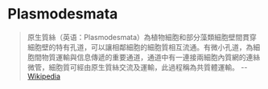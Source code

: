 # Plasmodesmata

> 原生質絲（英语：Plasmodesmata）為植物細胞和部分藻類細胞壁間貫穿細胞壁的特有孔道，可以讓相鄰細胞的細胞質相互流通。有微小孔道，為細胞間物質運輸與信息傳遞的重要通道，通道中有一連接兩細胞內質網的連絲微管，細胞質可經由原生質絲交流及運輸，此過程稱為共質體運輸。
> -- [Wikipedia](https://zh.wikipedia.org/wiki/%E5%8E%9F%E7%94%9F%E8%B3%AA%E7%B5%B2)
